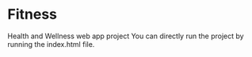 # Fitness
Health and Wellness web app project 
You can directly run the project by running the index.html file.
